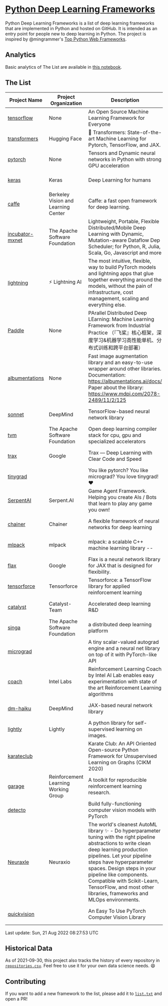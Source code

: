 # [Python Deep Learning Frameworks](https://www.github.com/shimst3r/python-deep-learning-frameworks)

Python Deep Learning Frameworks is a list of deep learning frameworks that are implemented in Python and hosted on GitHub. It is intended as an entry point for people new to deep learning in Python. The project is inspired by @mingrammer's [Top Python Web Frameworks](https://github.com/mingrammer/python-web-framework-stars).

## Analytics

Basic analytics of The List are available in [this notebook](./notebooks/development_over_time.ipynb).

## The List

| Project Name | Project Organization | Description | Stars | Forks | Open Issues | Last Commit |
| ------------ | -------------------- | ----------- | ----: | ----: | ----------: | ----------- |
| [tensorflow](https://tensorflow.org) | None | An Open Source Machine Learning Framework for Everyone | 167245 | 87088 | 2361 | 0 day(s) ago |
| [transformers](https://huggingface.co/transformers) | Hugging Face | 🤗 Transformers: State-of-the-art Machine Learning for Pytorch, TensorFlow, and JAX. | 68742 | 15900 | 559 | 0 day(s) ago |
| [pytorch](https://pytorch.org) | None | Tensors and Dynamic neural networks in Python with strong GPU acceleration | 58121 | 16186 | 9897 | 0 day(s) ago |
| [keras](http://keras.io/) | Keras | Deep Learning for humans | 55957 | 19166 | 324 | 0 day(s) ago |
| [caffe](http://caffe.berkeleyvision.org/) | Berkeley Vision and Learning Center | Caffe: a fast open framework for deep learning. | 32792 | 18996 | 1180 | 0 day(s) ago |
| [incubator-mxnet](https://mxnet.apache.org) | The Apache Software Foundation | Lightweight, Portable, Flexible Distributed/Mobile Deep Learning with Dynamic, Mutation-aware Dataflow Dep Scheduler; for Python, R, Julia, Scala, Go, Javascript and more | 20063 | 6879 | 1993 | 1 day(s) ago |
| [lightning](https://lightning.ai) | ⚡️ Lightning AI  | The most intuitive, flexible, way to build PyTorch models and lightning apps that glue together everything around the models, without the pain of infrastructure, cost management, scaling and everything else. | 19770 | 2547 | 585 | 0 day(s) ago |
| [Paddle](http://www.paddlepaddle.org/) | None | PArallel Distributed Deep LEarning: Machine Learning Framework from Industrial Practice （『飞桨』核心框架，深度学习&机器学习高性能单机、分布式训练和跨平台部署） | 18719 | 4674 | 3011 | 0 day(s) ago |
| [albumentations](https://albumentations.ai) | None | Fast image augmentation library and an easy-to-use wrapper around other libraries. Documentation:  https://albumentations.ai/docs/ Paper about the library: https://www.mdpi.com/2078-2489/11/2/125 | 10726 | 1379 | 279 | 0 day(s) ago |
| [sonnet](https://sonnet.dev/) | DeepMind | TensorFlow-based neural network library | 9356 | 1336 | 31 | 1 day(s) ago |
| [tvm](https://tvm.apache.org/) | The Apache Software Foundation | Open deep learning compiler stack for cpu, gpu and specialized accelerators | 8437 | 2651 | 568 | 0 day(s) ago |
| [trax](https://github.com/google/trax) | Google | Trax — Deep Learning with Clear Code and Speed | 7069 | 730 | 96 | 1 day(s) ago |
| [tinygrad](https://github.com/geohot/tinygrad) |  | You like pytorch? You like micrograd? You love tinygrad! ❤️  | 6519 | 666 | 29 | 0 day(s) ago |
| [SerpentAI](http://serpent.ai) | Serpent.AI | Game Agent Framework. Helping you create AIs / Bots that learn to play any game you own! | 6319 | 750 | 2 | 0 day(s) ago |
| [chainer](https://chainer.org) | Chainer | A flexible framework of neural networks for deep learning | 5711 | 1388 | 11 | 2 day(s) ago |
| [mlpack](https://www.mlpack.org/) | mlpack | mlpack: a scalable C++ machine learning library --  | 4059 | 1433 | 46 | 0 day(s) ago |
| [flax](https://flax.readthedocs.io) | Google | Flax is a neural network library for JAX that is designed for flexibility. | 3437 | 395 | 125 | 1 day(s) ago |
| [tensorforce](https://github.com/tensorforce/tensorforce) | Tensorforce | Tensorforce: a TensorFlow library for applied reinforcement learning | 3159 | 532 | 30 | 0 day(s) ago |
| [catalyst](https://catalyst-team.com) | Catalyst-Team | Accelerated deep learning R&D | 2971 | 365 | 8 | 0 day(s) ago |
| [singa](https://github.com/apache/singa) | The Apache Software Foundation | a distributed deep learning platform | 2655 | 829 | 40 | 2 day(s) ago |
| [micrograd](https://github.com/karpathy/micrograd) |  | A tiny scalar-valued autograd engine and a neural net library on top of it with PyTorch-like API | 2348 | 194 | 9 | 0 day(s) ago |
| [coach](https://intellabs.github.io/coach/) | Intel Labs | Reinforcement Learning Coach by Intel AI Lab enables easy experimentation with state of the art Reinforcement Learning algorithms | 2176 | 437 | 90 | 3 day(s) ago |
| [dm-haiku](https://dm-haiku.readthedocs.io) | DeepMind | JAX-based neural network library | 2106 | 167 | 78 | 1 day(s) ago |
| [lightly](https://github.com/lightly-ai/lightly) | Lightly | A python library for self-supervised learning on images. | 1737 | 143 | 74 | 0 day(s) ago |
| [karateclub](https://karateclub.readthedocs.io) |  | Karate Club: An API Oriented Open-source Python Framework for Unsupervised Learning on Graphs (CIKM 2020) | 1703 | 218 | 1 | 0 day(s) ago |
| [garage](https://github.com/rlworkgroup/garage) | Reinforcement Learning Working Group | A toolkit for reproducible reinforcement learning research. | 1497 | 269 | 227 | 0 day(s) ago |
| [detecto](https://detecto.readthedocs.io/) |  | Build fully-functioning computer vision models with PyTorch | 558 | 98 | 37 | 4 day(s) ago |
| [Neuraxle](https://www.neuraxle.org/) | Neuraxio | The world's cleanest AutoML library ✨ - Do hyperparameter tuning with the right pipeline abstractions to write clean deep learning production pipelines. Let your pipeline steps have hyperparameter spaces. Design steps in your pipeline like components. Compatible with Scikit-Learn, TensorFlow, and most other libraries, frameworks and MLOps environments. | 535 | 52 | 63 | 1 day(s) ago |
| [quickvision](https://github.com/oke-aditya/quickvision) |  | An Easy To Use PyTorch Computer Vision Library | 49 | 5 | 19 | 97 day(s) ago |

Last update: Sun, 21 Aug 2022 08:27:53 UTC

## Historical Data

As of 2021-09-30, this project also tracks the history of every repository in [`repositories.csv`](./repositories.csv). Feel free to use it for your own data science needs. :smile:

## Contributing

If you want to add a new framework to the list, please add it to [`list.txt`](./python-deep-learning-frameworks/list.txt) and open a PR!
